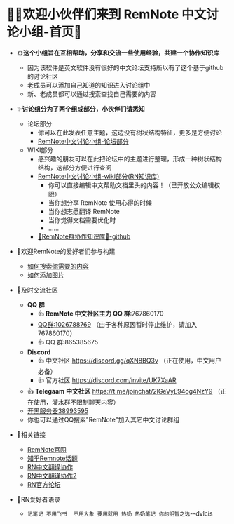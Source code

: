 # 🙋‍♂️**欢迎小伙伴们来到 RemNote 中文讨论小组-首页**🙋  
- 🌞**这个小组旨在互相帮助，分享和交流一些使用经验，共建一个协作知识库**  
  - 因为该软件是英文软件没有很好的中文论坛支持所以有了这个基于github的讨论社区
  - 老成员可以添加自己知道的知识进入讨论组中  
  - 新、老成员都可以通过搜索查找自己需要的内容  
- ✨**讨论组分为了两个组成部分，小伙伴们请悉知**
  - 论坛部分
    - 你可以在此发表任意主题，这边没有树状结构特征，更多是方便讨论
    - [RemNote中文讨论小组-论坛部分](https://github.com/5eagull/RemNote-Chinese-chat-group/discussions)  
  - WIKI部分
    - 感兴趣的朋友可以在此把论坛中的主题进行整理，形成一种树状结构结构，这部分方便进行查阅
    - [RemNote中文讨论小组-wiki部分(RN知识库)](https://github.com/5eagull/RemNote-CN/wiki )
      - 你可以直接编辑中文帮助文档里头的内容！（已开放公众编辑权限）
      - 当你想分享 RemNote 使用心得的时候
      - 当你想志愿翻译 RemNote
      - 当你觉得文档需要优化时
      - ......
    - [🔴RemNote群协作知识库🌴-github](https://github.com/RemNote-CN/RemNote-CN/wiki/RemNote%E7%BE%A4%E5%8D%8F%E4%BD%9C%E7%9F%A5%E8%AF%86%E5%BA%93%F0%9F%8C%B4)
 - 🍉欢迎RemNote的爱好者们参与构建
    - [如何搜索你需要的内容](https://github.com/5eagull/RemNote-Chinese-chat-group/discussions/12)
    - [如何添加图片](https://github.com/5eagull/RemNote-Chinese-chat-group/discussions/13)
- 💬及时交流社区
    - **QQ 群**
      - 👍 **RemNote 中文社区主力 QQ 群**:767860170
      - [QQ群:1026788769](https://jq.qq.com/?_wv=1027&k=3KkKuc36) （由于各种原因暂时停止维护，请加入 767860170）
      - 👍 QQ 群:865385675
    - **Discord** 
      - 👍 中文社区 https://discord.gg/qXN8BQ3v （正在使用，中文用户必备）
      - 👍 官方社区 https://discord.com/invite/UK7XaAR
    - 👍 **Telegaam 中文社区** https://t.me/joinchat/2lGeVyE94og4NzY9 （正在使用，灌水群不限制聊天内容）
    - [开黑服务器38993595](https://kaihei.co/2OYrO9 )
    - 你也可以通过QQ搜索"RemNote"加入其它中文讨论群组
- 🔗相关链接
  - [RemNote官网](https://remnote.io/) 
  - [知乎Remnote话题](https://www.zhihu.com/topic/21349162/hot)
  - [RN中文翻译协作](https://github.com/RemNoteCN)
  - [RN中文翻译协作2](https://github.com/TimKingNF/RemNote-Tutorials-Translated)
  - [RN官方论坛](https://forum.remnote.io)

- 📑RN爱好者语录  
    - `记笔记 不用飞书  不用大象 要用就用 热奶 热奶笔记 你的明智之选`--dvlcis
